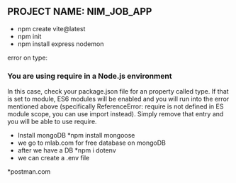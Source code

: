 ## PROJECT NAME: NIM_JOB_APP

* npm create vite@latest
* npm init
* npm install express nodemon

error on type:

### You are using require in a Node.js environment
In this case, check your package.json file for an property called type. If that is set to module, ES6 modules will be enabled and you will run into the error mentioned above (specifically ReferenceError: require is not defined in ES module scope, you can use import instead). Simply remove that entry and you will be able to use require.

* Install mongoDB 
*npm install mongoose
* we go to mlab.com for free database on mongoDB
* after we have a DB
*npm i dotenv
* we can create a .env file

*postman.com